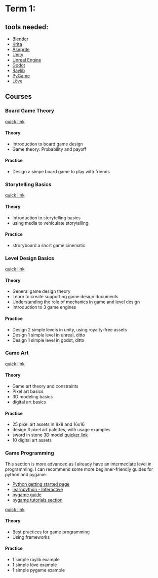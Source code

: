 # Term 1:

## tools needed:

 - [Blender](https://www.blender.org/)
 - [Krita](https://krita.org/)
 - [Aseprite](https://www.aseprite.org/)
 - [Unity](https://unity.com/)
 - [Unreal Engine](https://www.unrealengine.com)
 - [Godot](https://godotengine.org/)
 - [Raylib](https://github.com/raysan5/raylib)
 - [PyGame](https://github.com/pygame/)
 - [Löve](https://github.com/love2d/love)

## Courses

### Board Game Theory

[quick link](./board_game_theory/README.md)

#### Theory

 - Introduction to board game design
 - Game theory: Probability and payoff

#### Practice

 - Design a simpe board game to play with friends

### Storytelling Basics

[quick link](./storytelling/README.md)

#### Theory

 - Introduction to storytelling basics
 - using media to vehiculate storytelling

#### Practice

 - stroryboard a short game cinematic

### Level Design Basics

[quick link](./level_design/README.md)

#### Theory

 - General game design theory
 - Learn to create supporting game design documents
 - Understanding the role of mechanics in game and level design
 - Introduction to 3 game engines

#### Practice

 - Design 2 simple levels in unity, using royalty-free assets
 - Design 1 simple level in unreal, ditto
 - Design 1 simple level in godot, ditto

### Game Art

[quick link](./game_art/README.md)

#### Theory

 - Game art theory and constraints
 - Pixel art basics
 - 3D modeling basics
 - digital art basics

#### Practice

 - 25 pixel art assets in 8x8 and 16x16
 - design 3 pixel art palettes, with usage examples
 - sword in stone 3D model [quicker link](https://www.youtube.com/playlist?list=PL8eKBkZzqDiVvueu0ikzF1jVQWrgxma0U)
 - 10 digital art assets

### Game Programming

This section is more advanced as I already have an intermediate level in programming.
I can recommend some more beginner-friendly guides for python and pygame:

 - [Python getting started page](https://www.python.org/about/gettingstarted/)
 - [learnpython - Interactive](https://www.learnpython.org/)
 - [pygame guide](https://realpython.com/pygame-a-primer/)
 - [pygame tutorials section](https://www.pygame.org/docs/#tutorials)

[quick link](./game_programming/README.md)

#### Theory

 - Best practices for game programming
 - Using frameworks

#### Practice

 - 1 simple raylib example
 - 1 simple löve example
 - 1 simple pygame example
